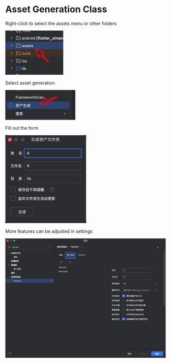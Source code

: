 # Asset Generation Class

Right-click to select the assets menu or other folders

![image_g_ass.png](../../assets/images/image_g_ass.png)

Select asset generation

![image.g_ass2.png](../../assets/images/image.g_ass2.png)

Fill out the form

![image.g.ass3.png](../../assets/images/image.g.ass3.png)

More features can be adjusted in settings

![image.g.ass5.png](../../assets/images/image.g.ass5.png)